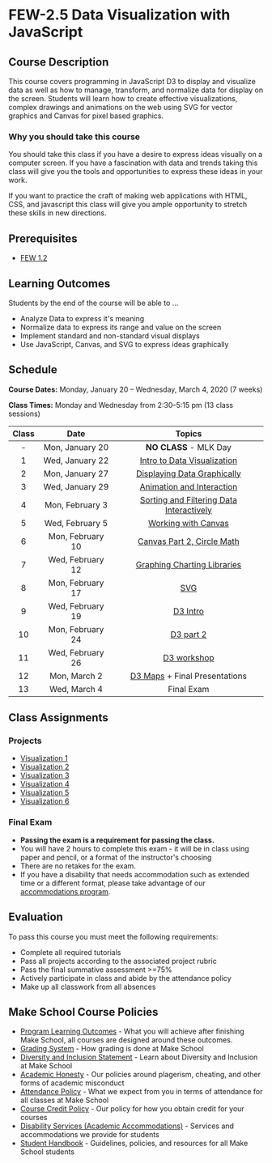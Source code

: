# FEW-2.5 Data Visualization with JavaScript

## Course Description

This course covers programming in JavaScript D3 to display and visualize data as well as how to manage, transform, and normalize data for display on the screen. Students will learn how to create effective visualizations, complex drawings and animations on the web using SVG for vector graphics and Canvas for pixel based graphics.

### Why you should take this course

You should take this class if you have a desire to express ideas visually on a computer screen. If you have a fascination with data and trends taking this class will give you the tools and opportunities to express these ideas in your work. 

If you want to practice the craft of making web applications with HTML, CSS, and javascript this class will give you ample opportunity to stretch these skills in new directions. 

## Prerequisites  

- [FEW 1.2](https://github.com/Make-School-Courses/FEW-1.2-JavaScript-Foundations)

## Learning Outcomes

Students by the end of the course will be able to ...

- Analyze Data to express it's meaning
- Normalize data to express its range and value on the screen
- Implement standard and non-standard visual displays
- Use JavaScript, Canvas, and SVG to express ideas graphically

## Schedule

**Course Dates:** Monday, January 20 – Wednesday, March 4, 2020 (7 weeks)

**Class Times:** Monday and Wednesday from 2:30–5:15 pm (13 class sessions)

| Class |          Date          |                 Topics                  |
|:-----:|:----------------------:|:---------------------------------------:|
|  - |   Mon, January 20            | **NO CLASS** - MLK Day |
|  1 |   Wed, January 22       | [Intro to Data Visualization] |
|  2 |   Mon, January 27       | [Displaying Data Graphically] |
|  3 |   Wed, January 29       | [Animation and Interaction] |
|  4 |   Mon, February 3       | [Sorting and Filtering Data Interactively] |
|  5 |   Wed, February 5       | [Working with Canvas] |
|  6 |   Mon, February 10      | [Canvas Part 2, Circle Math] |
|  7 |   Wed, February 12      | [Graphing Charting Libraries] |
|  8 |   Mon, February 17      | [SVG] |
|  9 |   Wed, February 19      | [D3 Intro] |
| 10 |   Mon, February 24      | [D3 part 2] |
| 11 |   Wed, February 26      | [D3 workshop] |  
| 12 |   Mon, March 2          | [D3 Maps] + Final Presentations |
| 13 |   Wed, March 4          | Final Exam |

[Intro to Data Visualization]: Lessons/Lesson-01.md
[Displaying Data Graphically]: Lessons/Lesson-02.md
[Animation and Interaction]: Lessons/Lesson-03.md
[Sorting and Filtering Data Interactively]: Lessons/Lesson-04.md
[Working with Canvas]: Lessons/Lesson-05.md
[Canvas Part 2, Circle Math]: Lessons/Lesson-06.md
[Graphing Charting Libraries]: Lessons/Lesson-07.md
[SVG]: Lessons/Lesson-08.md
[D3 Intro]: Lessons/Lesson-09.md
[D3 part 2]: Lessons/Lesson-10.md
[D3 workshop]: Lessons/Lesson-11.md
[D3 Maps]: Lessons/Lesson-12.md

## Class Assignments

### Projects

- [Visualization 1](Assignments/Visualization-1.md)
- [Visualization 2](Assignments/Visualization-2.md)
- [Visualization 3](Assignments/Visualization-3.md)
- [Visualization 4](Assignments/Visualization-4.md)
- [Visualization 5](Assignments/Visualization-5.md)
- [Visualization 6](Assignments/Visualization-6.md)

### Final Exam

-  **Passing the exam is a requirement for passing the class.**
- You will have 2 hours to complete this exam - it will be in class using paper and pencil, or a format of the instructor's choosing
- There are no retakes for the exam.
- If you have a disability that needs accommodation such as extended time or a different format, please take advantage of our [accommodations program](make.sc/disability-policy).

## Evaluation

To pass this course you must meet the following requirements:

- Complete all required tutorials 
- Pass all projects according to the associated project rubric
- Pass the final summative assessment >=75%
- Actively participate in class and abide by the attendance policy
- Make up all classwork from all absences

## Make School Course Policies

- [Program Learning Outcomes](https://make.sc/program-learning-outcomes) - What you will achieve after finishing Make School, all courses are designed around these outcomes.
- [Grading System](https://make.sc/grading-system) - How grading is done at Make School
- [Diversity and Inclusion Statement](https://make.sc/diversity-and-inclusion-statement) - Learn about Diversity and Inclusion at Make School
- [Academic Honesty](https://make.sc/academic-honesty-policy) - Our policies around plagerism, cheating, and other forms of academic misconduct 
- [Attendance Policy](https://make.sc/attendance-policy) - What we expect from you in terms of attendance for all classes at Make School
- [Course Credit Policy](https://make.sc/course-credit-policy) - Our policy for how you obtain credit for your courses
- [Disability Services (Academic Accommodations)](https://make.sc/disability-services) - Services and accommodations we provide for students
- [Student Handbook](https://make.sc/student-handbook) - Guidelines, policies, and resources for all Make School students